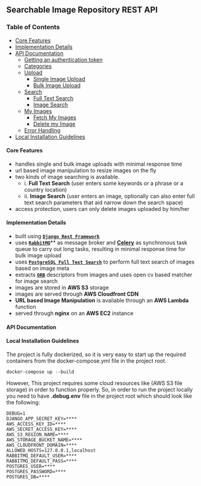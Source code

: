 ## Searchable Image Repository REST API

### Table of Contents
- [Core Features](#core-features)
- [Implementation Details](#implementation-details)
- [API Documentation](#api-documentation)
    - [Getting an authentication token](#getting-an-authtoken)
    - [Categories](#image-category)
    - [Upload](#image-upload)
        - [Single Image Upload](#single-image-upload)
        - [Bulk Image Upload](#bulk-image-upload)
    - [Search](#search)
        - [Full Text Search](#full-text-search)
        - [Image Search](#image-search)
    - [My Images](#my-images)
        - [Fetch My Images](#fetch-my-images)
        - [Delete my Image](#delete-my-image)
    - [Error Handling](#error-handling)
- [Local Installation Guidelines](#local-installation-guidelines)


#### Core Features
- handles single and bulk image uploads with minimal response time
- url based image manipulation to resize images on the fly
- two kinds of image searching is available.
    - i. **Full Text Search** (user enters some keywords or a phrase or a country location)
    - ii. **Image Search** (user enters an image, optionally can also enter full text search parameters that aid narrow down the search space)
- access protection, users can only delete images uploaded by him/her


#### Implementation Details
- built using [**`Django Rest Framework`**](https://www.django-rest-framework.org/)
- uses [**`RabbitMQ`**](https://www.rabbitmq.com/)** as message broker and **[Celery](https://docs.celeryproject.org/en/stable/getting-started/introduction.html)** as synchronous task queue to carry out long tasks, resulting in minimal response time for bulk image upload
- uses [**`PostgreSQL Full Text Search`**](https://www.postgresql.org/docs/13/textsearch.html) to perform full text search of images based on image meta  
- extracts [**`ORB`**](https://opencv-python-tutroals.readthedocs.io/en/latest/py_tutorials/py_feature2d/py_orb/py_orb.html) descriptors from images and uses open cv based matcher for image search
- images are stored in **AWS S3** storage
- images are served through **AWS Cloudfront CDN**
- **URL based Image Manipulation** is available through an **AWS Lambda** function
- served through **nginx** on an **AWS EC2** instance


#### API Documentation


#### Local Installation Guidelines
The project is fully dockerized, so it is very easy to start up the required containers from the docker-compose.yml file in the project root.
```
docker-compose up --build
```
However, This project requires some cloud resources like (AWS S3 file storage) in order to function properly. So, in order to run the project locally you need to have **.debug.env** file in the project root which should look like the following:
```
DEBUG=1
DJANGO_APP_SECRET_KEY=****
AWS_ACCESS_KEY_ID=****
AWS_SECRET_ACCESS_KEY=****
AWS_S3_REGION_NAME=****
AWS_STORAGE_BUCKET_NAME=****
AWS_CLOUDFRONT_DOMAIN=****
ALLOWED_HOSTS=127.0.0.1,localhost
RABBITMQ_DEFAULT_USER=****
RABBITMQ_DEFAULT_PASS=****
POSTGRES_USER=****
POSTGRES_PASSWORD=****
POSTGRES_DB=****
```

